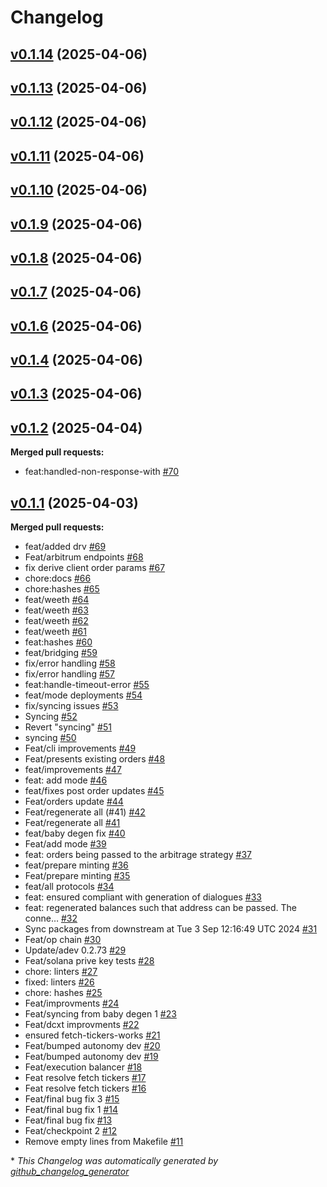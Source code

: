 # Changelog

## [v0.1.14](https://github.com/StationsStation/capitalisation_station/tree/v0.1.14) (2025-04-06)

## [v0.1.13](https://github.com/StationsStation/capitalisation_station/tree/v0.1.13) (2025-04-06)

## [v0.1.12](https://github.com/StationsStation/capitalisation_station/tree/v0.1.12) (2025-04-06)

## [v0.1.11](https://github.com/StationsStation/capitalisation_station/tree/v0.1.11) (2025-04-06)

## [v0.1.10](https://github.com/StationsStation/capitalisation_station/tree/v0.1.10) (2025-04-06)

## [v0.1.9](https://github.com/StationsStation/capitalisation_station/tree/v0.1.9) (2025-04-06)

## [v0.1.8](https://github.com/StationsStation/capitalisation_station/tree/v0.1.8) (2025-04-06)

## [v0.1.7](https://github.com/StationsStation/capitalisation_station/tree/v0.1.7) (2025-04-06)

## [v0.1.6](https://github.com/StationsStation/capitalisation_station/tree/v0.1.6) (2025-04-06)

## [v0.1.4](https://github.com/StationsStation/capitalisation_station/tree/v0.1.4) (2025-04-06)

## [v0.1.3](https://github.com/StationsStation/capitalisation_station/tree/v0.1.3) (2025-04-06)

## [v0.1.2](https://github.com/StationsStation/capitalisation_station/tree/v0.1.2) (2025-04-04)

**Merged pull requests:**

- feat:handled-non-response-with [\#70](https://github.com/StationsStation/capitalisation_station/pull/70)

## [v0.1.1](https://github.com/StationsStation/capitalisation_station/tree/v0.1.1) (2025-04-03)

**Merged pull requests:**

- feat/added drv [\#69](https://github.com/StationsStation/capitalisation_station/pull/69)
- Feat/arbitrum endpoints [\#68](https://github.com/StationsStation/capitalisation_station/pull/68)
- fix derive client order params [\#67](https://github.com/StationsStation/capitalisation_station/pull/67)
- chore:docs [\#66](https://github.com/StationsStation/capitalisation_station/pull/66)
- chore:hashes [\#65](https://github.com/StationsStation/capitalisation_station/pull/65)
- feat/weeth [\#64](https://github.com/StationsStation/capitalisation_station/pull/64)
- feat/weeth [\#63](https://github.com/StationsStation/capitalisation_station/pull/63)
- feat/weeth [\#62](https://github.com/StationsStation/capitalisation_station/pull/62)
- feat/weeth [\#61](https://github.com/StationsStation/capitalisation_station/pull/61)
- feat:hashes [\#60](https://github.com/StationsStation/capitalisation_station/pull/60)
- feat/bridging [\#59](https://github.com/StationsStation/capitalisation_station/pull/59)
- fix/error handling [\#58](https://github.com/StationsStation/capitalisation_station/pull/58)
- fix/error handling [\#57](https://github.com/StationsStation/capitalisation_station/pull/57)
- feat:handle-timeout-error [\#55](https://github.com/StationsStation/capitalisation_station/pull/55)
- feat/mode deployments [\#54](https://github.com/StationsStation/capitalisation_station/pull/54)
- fix/syncing issues [\#53](https://github.com/StationsStation/capitalisation_station/pull/53)
- Syncing [\#52](https://github.com/StationsStation/capitalisation_station/pull/52)
- Revert "syncing" [\#51](https://github.com/StationsStation/capitalisation_station/pull/51)
- syncing [\#50](https://github.com/StationsStation/capitalisation_station/pull/50)
- Feat/cli improvements [\#49](https://github.com/StationsStation/capitalisation_station/pull/49)
- Feat/presents existing orders [\#48](https://github.com/StationsStation/capitalisation_station/pull/48)
- feat/improvements [\#47](https://github.com/StationsStation/capitalisation_station/pull/47)
- feat: add mode [\#46](https://github.com/StationsStation/capitalisation_station/pull/46)
- feat/fixes post order updates [\#45](https://github.com/StationsStation/capitalisation_station/pull/45)
- Feat/orders update [\#44](https://github.com/StationsStation/capitalisation_station/pull/44)
- Feat/regenerate all \(\#41\) [\#42](https://github.com/StationsStation/capitalisation_station/pull/42)
- Feat/regenerate all [\#41](https://github.com/StationsStation/capitalisation_station/pull/41)
- feat/baby degen fix [\#40](https://github.com/StationsStation/capitalisation_station/pull/40)
- Feat/add mode [\#39](https://github.com/StationsStation/capitalisation_station/pull/39)
- feat: orders being passed to the arbitrage strategy [\#37](https://github.com/StationsStation/capitalisation_station/pull/37)
- feat/prepare minting [\#36](https://github.com/StationsStation/capitalisation_station/pull/36)
- Feat/prepare minting [\#35](https://github.com/StationsStation/capitalisation_station/pull/35)
- feat/all protocols [\#34](https://github.com/StationsStation/capitalisation_station/pull/34)
- feat: ensured compliant with generation of dialogues [\#33](https://github.com/StationsStation/capitalisation_station/pull/33)
- feat: regenerated balances such that address can be passed. The conne… [\#32](https://github.com/StationsStation/capitalisation_station/pull/32)
- Sync packages from downstream at Tue  3 Sep 12:16:49 UTC 2024 [\#31](https://github.com/StationsStation/capitalisation_station/pull/31)
- Feat/op chain [\#30](https://github.com/StationsStation/capitalisation_station/pull/30)
- Update/adev 0.2.73 [\#29](https://github.com/StationsStation/capitalisation_station/pull/29)
- Feat/solana prive key tests [\#28](https://github.com/StationsStation/capitalisation_station/pull/28)
- chore: linters [\#27](https://github.com/StationsStation/capitalisation_station/pull/27)
- fixed: linters [\#26](https://github.com/StationsStation/capitalisation_station/pull/26)
- chore: hashes [\#25](https://github.com/StationsStation/capitalisation_station/pull/25)
- Feat/improvments [\#24](https://github.com/StationsStation/capitalisation_station/pull/24)
- Feat/syncing from baby degen 1 [\#23](https://github.com/StationsStation/capitalisation_station/pull/23)
- Feat/dcxt improvments [\#22](https://github.com/StationsStation/capitalisation_station/pull/22)
- ensured fetch-tickers-works [\#21](https://github.com/StationsStation/capitalisation_station/pull/21)
- Feat/bumped autonomy dev [\#20](https://github.com/StationsStation/capitalisation_station/pull/20)
- Feat/bumped autonomy dev [\#19](https://github.com/StationsStation/capitalisation_station/pull/19)
- Feat/execution balancer [\#18](https://github.com/StationsStation/capitalisation_station/pull/18)
- Feat resolve fetch tickers [\#17](https://github.com/StationsStation/capitalisation_station/pull/17)
- Feat resolve fetch tickers [\#16](https://github.com/StationsStation/capitalisation_station/pull/16)
- Feat/final bug fix 3 [\#15](https://github.com/StationsStation/capitalisation_station/pull/15)
- Feat/final bug fix 1 [\#14](https://github.com/StationsStation/capitalisation_station/pull/14)
- Feat/final bug fix [\#13](https://github.com/StationsStation/capitalisation_station/pull/13)
- Feat/checkpoint 2 [\#12](https://github.com/StationsStation/capitalisation_station/pull/12)
- Remove empty lines from Makefile [\#11](https://github.com/StationsStation/capitalisation_station/pull/11)



\* *This Changelog was automatically generated by [github_changelog_generator](https://github.com/github-changelog-generator/github-changelog-generator)*
